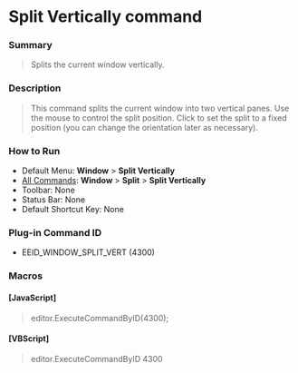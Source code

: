 # Split Vertically command

### Summary

> Splits the current window vertically.

### Description

> This command splits the current window into two vertical panes. Use the
> mouse to control the split position. Click to set the split to a fixed
> position (you can change the orientation later as necessary).

### How to Run

- Default Menu: **Window**
\> **Split Vertically**
- [All Commands](../tools/all_commands): **Window**
\> **Split** \> **Split Vertically**
- Toolbar: None
- Status Bar: None
- Default Shortcut Key: None

### Plug-in Command ID

- EEID\_WINDOW\_SPLIT\_VERT (4300)

### Macros

#### \[JavaScript\]

> editor.ExecuteCommandByID(4300);

#### \[VBScript\]

> editor.ExecuteCommandByID 4300
